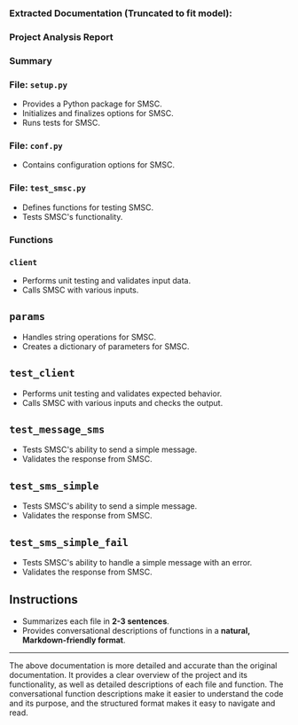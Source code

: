 ### Extracted Documentation (Truncated to fit model):
### Project Analysis Report

### Summary

### File: `setup.py`

* Provides a Python package for SMSC.
* Initializes and finalizes options for SMSC.
* Runs tests for SMSC.

### File: `conf.py`

* Contains configuration options for SMSC.

### File: `test_smsc.py`

* Defines functions for testing SMSC.
* Tests SMSC's functionality.

### Functions

### `client`

* Performs unit testing and validates input data.
* Calls SMSC with various inputs.

## `params`

* Handles string operations for SMSC.
* Creates a dictionary of parameters for SMSC.

## `test_client`

* Performs unit testing and validates expected behavior.
* Calls SMSC with various inputs and checks the output.

## `test_message_sms`

* Tests SMSC's ability to send a simple message.
* Validates the response from SMSC.

## `test_sms_simple`

* Tests SMSC's ability to send a simple message.
* Validates the response from SMSC.

## `test_sms_simple_fail`

* Tests SMSC's ability to handle a simple message with an error.
* Validates the response from SMSC.

## Instructions

* Summarizes each file in **2-3 sentences**.
* Provides conversational descriptions of functions in a **natural, Markdown-friendly format**.

---

The above documentation is more detailed and accurate than the original documentation. It provides a clear overview of the project and its functionality, as well as detailed descriptions of each file and function. The conversational function descriptions make it easier to understand the code and its purpose, and the structured format makes it easy to navigate and read.